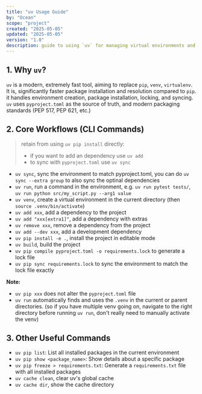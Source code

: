 ```yaml
---
title: "uv Usage Guide"
by: "Ocean"
scope: "project"
created: "2025-05-05"
updated: "2025-05-05"
version: "1.0"
description: guide to using `uv` for managing virtual environments and dependencies
---
```


## 1. Why `uv`?

`uv` is a modern, extremely fast tool, aiming to replace `pip`, `venv`,
`virtualenv`. It is, significantly faster package installation and resolution
compared to `pip`. it handles environment creation, package installation,
locking, and syncing. `uv` uses `pyproject.toml` as the source of truth, and
modern packaging standards (PEP 517, PEP 621, etc.)

## 2. Core Workflows (CLI Commands)

> retain from using `uv pip install` directly:
>
> - if you want to add an dependency use `uv add`
> - to sync with `pyproject.toml` use `uv sync`

- `uv sync`, sync the environment to match pyproject.toml, you can do
  `uv sync --extra group` to also sync the optinal dependencies
- `uv run`, run a command in the environment, e.g. `uv run pytest tests/`,
  `uv run python src/my_script.py --arg1 value`
- `uv venv`, create a virtual environment in the current directory (then
  `source .venv/bin/activate`)
- `uv add xxx`, add a dependency to the project
- `uv add "xxx[extra1]"`, add a dependency with extras
- `uv remove xxx`, remove a dependency from the project
- `uv add --dev xxx`, add a development dependency
- `uv pip install -e .`, install the project in editable mode
- `uv build`, build the project
- `uv pip compile pyproject.toml -o requirements.lock` to generate a lock file
- `uv pip sync requirements.lock` to sync the environment to match the lock file
  exactly

**Note:**

- `uv pip xxx` does not alter the `pyproject.toml` file
- `uv run` automatically finds and uses the `.venv` in the current or parent
  directories. (so if you have multiple venv going on, navigate to the right
  directory before running `uv run`, don't really need to manually activate the
  venv)

## 3. Other Useful Commands

- `uv pip list`: List all installed packages in the current environment
- `uv pip show <package_name>`: Show details about a specific package
- `uv pip freeze > requirements.txt`: Generate a `requirements.txt` file with
  all installed packages
- `uv cache clean`, clear uv's global cache
- `uv cache dir`, show the cache directory
